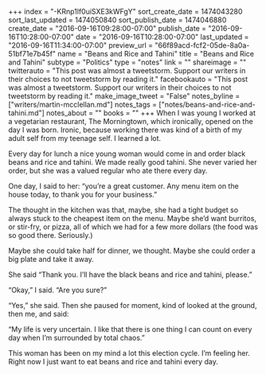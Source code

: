 +++
index = "-KRnp1lf0uiSXE3kWFgY"
sort_create_date = 1474043280
sort_last_updated = 1474050840
sort_publish_date = 1474046880
create_date = "2016-09-16T09:28:00-07:00"
publish_date = "2016-09-16T10:28:00-07:00"
date = "2016-09-16T10:28:00-07:00"
last_updated = "2016-09-16T11:34:00-07:00"
preview_url = "66f89acd-fcf2-05de-8a0a-51bf71e7b45f"
name = "Beans and Rice and Tahini"
title = "Beans and Rice and Tahini"
subtype = "Politics"
type = "notes"
link = ""
shareimage = ""
twitterauto = "This post was almost a tweetstorm. Support our writers in their choices to not tweetstorm by reading it."
facebookauto = "This post was almost a tweetstorm. Support our writers in their choices to not tweetstorm by reading  it."
make_image_tweet = "False"
notes_byline = ["writers/martin-mcclellan.md"]
notes_tags = ["notes/beans-and-rice-and-tahini.md"]
notes_about = ""
books = ""
+++
When I was young I worked at a vegetarian restaurant, The Morningtown, which ironically, opened on the day I was born. Ironic, because working there was kind of a birth of my adult self from my teenage self. I learned a lot.

Every day for lunch a nice young woman would come in and order black beans and rice and tahini. We made really good tahini. She never varied her order, but she was a valued regular who ate there every day. 

One day, I said to her: “you’re a great customer. Any menu item on the house today, to thank you for your business.”

The thought in the kitchen was that, maybe, she had a tight budget so always stuck to the cheapest item on the menu. Maybe she’d want burritos, or stir-fry, or pizza, all of which we had for a few more dollars (the food was so good there. Seriously.)

Maybe she could take half for dinner, we thought. Maybe she could order a big plate and take it away. 

She said “Thank you. I’ll have the black beans and rice and tahini, please.”

“Okay,” I said. “Are you sure?” 

“Yes,” she said. Then she paused for moment, kind of looked at the ground, then me, and said: 

“My life is very uncertain. I like that there is one thing I can count on every day when I’m surrounded by total chaos.”

This woman has been on my mind a lot this election cycle. I’m feeling her. Right now I just want to eat beans and rice and tahini every day.